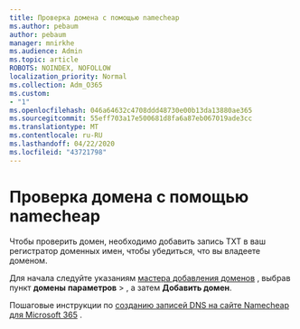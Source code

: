 ```yaml
---
title: Проверка домена с помощью namecheap
ms.author: pebaum
author: pebaum
manager: mnirkhe
ms.audience: Admin
ms.topic: article
ROBOTS: NOINDEX, NOFOLLOW
localization_priority: Normal
ms.collection: Adm_O365
ms.custom:
- "1"
ms.openlocfilehash: 046a64632c4708ddd48730e00b13da13880ae365
ms.sourcegitcommit: 55eff703a17e500681d8fa6a87eb067019ade3cc
ms.translationtype: MT
ms.contentlocale: ru-RU
ms.lasthandoff: 04/22/2020
ms.locfileid: "43721798"
---
```

# <a name="verify-your-domain-with-namecheap"></a>Проверка домена с помощью namecheap

Чтобы проверить домен, необходимо добавить запись TXT в ваш регистратор доменных имен, чтобы убедиться, что вы владеете доменом. 

Для начала следуйте указаниям [мастера добавления доменов](https://portal.office.com/adminportal/home#/Domains) , выбрав пункт **домены** **параметров** \> , а затем **Добавить домен**.
  
Пошаговые инструкции по [созданию записей DNS на сайте Namecheap для Microsoft 365](https://docs.microsoft.com/microsoft-365/admin/dns/create-dns-records-at-namecheap) .